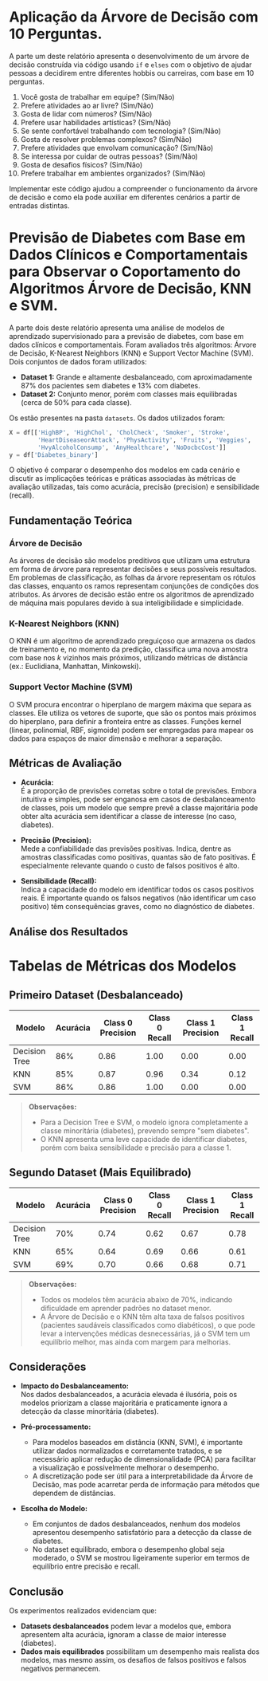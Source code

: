 # Aplicação da Árvore de Decisão com 10 Perguntas.

A parte um deste relatório apresenta o desenvolvimento de um árvore de decisão construída via código usando `if` e `elses` com o objetivo de ajudar pessoas a decidirem entre diferentes hobbis ou carreiras, com base em 10 perguntas.

 1. Você gosta de trabalhar em equipe? (Sim/Não)
 2. Prefere atividades ao ar livre? (Sim/Não)
 3. Gosta de lidar com números? (Sim/Não)
 4. Prefere usar habilidades artísticas? (Sim/Não)
 5. Se sente confortável trabalhando com tecnologia? (Sim/Não)
 6. Gosta de resolver problemas complexos? (Sim/Não)
 7. Prefere atividades que envolvam comunicação? (Sim/Não)
 8. Se interessa por cuidar de outras pessoas? (Sim/Não)
 9. Gosta de desafios físicos? (Sim/Não)
 10. Prefere trabalhar em ambientes organizados? (Sim/Não)

Implementar este código ajudou a compreender o funcionamento da árvore de decisão e como ela pode auxiliar em diferentes cenários a partir de entradas distintas.

# Previsão de Diabetes com Base em Dados Clínicos e Comportamentais para Observar o Coportamento do Algoritmos Árvore de Decisão, KNN e SVM.

A parte dois deste relatório apresenta uma análise de modelos de aprendizado supervisionado para a previsão de diabetes, com base em dados clínicos e comportamentais. Foram avaliados três algoritmos: Árvore de Decisão, K-Nearest Neighbors (KNN) e Support Vector Machine (SVM). Dois conjuntos de dados foram utilizados:  
- **Dataset 1:** Grande e altamente desbalanceado, com aproximadamente 87% dos pacientes sem diabetes e 13% com diabetes.  
- **Dataset 2:** Conjunto menor, porém com classes mais equilibradas (cerca de 50% para cada classe).

Os estão presentes na pasta `datasets`. Os dados utilizados foram:

```python
X = df[['HighBP', 'HighChol', 'CholCheck', 'Smoker', 'Stroke',
        'HeartDiseaseorAttack', 'PhysActivity', 'Fruits', 'Veggies',
        'HvyAlcoholConsump', 'AnyHealthcare', 'NoDocbcCost']]
y = df['Diabetes_binary']
```

O objetivo é comparar o desempenho dos modelos em cada cenário e discutir as implicações teóricas e práticas associadas às métricas de avaliação utilizadas, tais como acurácia, precisão (precision) e sensibilidade (recall).

## Fundamentação Teórica

### Árvore de Decisão

  As árvores de decisão são modelos preditivos que utilizam uma estrutura em forma de árvore para representar decisões e seus possíveis resultados. Em problemas de classificação, as folhas da árvore representam os rótulos das classes, enquanto os ramos representam conjunções de condições dos atributos.
  As árvores de decisão estão entre os algoritmos de aprendizado de máquina mais populares devido à sua inteligibilidade e simplicidade. 

### K-Nearest Neighbors (KNN)

  O KNN é um algoritmo de aprendizado preguiçoso que armazena os dados de treinamento e, no momento da predição, classifica uma nova amostra com base nos *k* vizinhos mais próximos, utilizando métricas de distância (ex.: Euclidiana, Manhattan, Minkowski).

### Support Vector Machine (SVM)

  O SVM procura encontrar o hiperplano de margem máxima que separa as classes. Ele utiliza os vetores de suporte, que são os pontos mais próximos do hiperplano, para definir a fronteira entre as classes. Funções kernel (linear, polinomial, RBF, sigmoide) podem ser empregadas para mapear os dados para espaços de maior dimensão e melhorar a separação.

## Métricas de Avaliação

- **Acurácia:**  
  É a proporção de previsões corretas sobre o total de previsões. Embora intuitiva e simples, pode ser enganosa em casos de desbalanceamento de classes, pois um modelo que sempre prevê a classe majoritária pode obter alta acurácia sem identificar a classe de interesse (no caso, diabetes).

- **Precisão (Precision):**  
  Mede a confiabilidade das previsões positivas. Indica, dentre as amostras classificadas como positivas, quantas são de fato positivas. É especialmente relevante quando o custo de falsos positivos é alto.

- **Sensibilidade (Recall):**  
  Indica a capacidade do modelo em identificar todos os casos positivos reais. É importante quando os falsos negativos (não identificar um caso positivo) têm consequências graves, como no diagnóstico de diabetes.

## Análise dos Resultados

# Tabelas de Métricas dos Modelos

## Primeiro Dataset (Desbalanceado)

| Modelo          | Acurácia | Class 0 Precision | Class 0 Recall | Class 1 Precision | Class 1 Recall |
|-----------------|----------|-------------------|----------------|-------------------|----------------|
| Decision Tree   | 86%      | 0.86              | 1.00           | 0.00              | 0.00           |
| KNN             | 85%      | 0.87              | 0.96           | 0.34              | 0.12           |
| SVM             | 86%      | 0.86              | 1.00           | 0.00              | 0.00           |

> **Observações:**  
> - Para a Decision Tree e SVM, o modelo ignora completamente a classe minoritária (diabetes), prevendo sempre "sem diabetes".  
> - O KNN apresenta uma leve capacidade de identificar diabetes, porém com baixa sensibilidade e precisão para a classe 1.

## Segundo Dataset (Mais Equilibrado)

| Modelo          | Acurácia | Class 0 Precision | Class 0 Recall | Class 1 Precision | Class 1 Recall |
|-----------------|----------|-------------------|----------------|-------------------|----------------|
| Decision Tree   | 70%      | 0.74              | 0.62           | 0.67              | 0.78           |
| KNN             | 65%      | 0.64              | 0.69           | 0.66              | 0.61           |
| SVM             | 69%      | 0.70              | 0.66           | 0.68              | 0.71           |

> **Observações:**  
> - Todos os modelos têm acurácia abaixo de 70%, indicando dificuldade em aprender padrões no dataset menor.
> - A Árvore de Decisão e o KNN têm alta taxa de falsos positivos (pacientes saudáveis classificados como diabéticos), o que pode levar a intervenções médicas desnecessárias, já o SVM tem um equilíbrio melhor, mas ainda com margem para melhorias.

## Considerações

- **Impacto do Desbalanceamento:**  
  Nos dados desbalanceados, a acurácia elevada é ilusória, pois os modelos priorizam a classe majoritária e praticamente ignora a detecção da classe minoritária (diabetes).

- **Pré-processamento:**  
  - Para modelos baseados em distância (KNN, SVM), é importante utilizar dados normalizados e corretamente tratados, e se necessário aplicar redução de dimensionalidade (PCA) para facilitar a visualização e possivelmente melhorar o desempenho.
  - A discretização pode ser útil para a interpretabilidade da Árvore de Decisão, mas pode acarretar perda de informação para métodos que dependem de distâncias.

- **Escolha do Modelo:**  
  - Em conjuntos de dados desbalanceados, nenhum dos modelos apresentou desempenho satisfatório para a detecção da classe de diabetes.  
  - No dataset equilibrado, embora o desempenho global seja moderado, o SVM se mostrou ligeiramente superior em termos de equilíbrio entre precisão e recall.

## Conclusão

Os experimentos realizados evidenciam que:
- **Datasets desbalanceados** podem levar a modelos que, embora apresentem alta acurácia, ignoram a classe de maior interesse (diabetes).  
- **Dados mais equilibrados** possibilitam um desempenho mais realista dos modelos, mas mesmo assim, os desafios de falsos positivos e falsos negativos permanecem.
